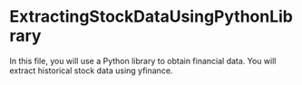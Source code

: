 # ExtractingStockDataUsingPythonLibrary
In this file, you will use a Python library to obtain financial data. You will extract historical stock data using yfinance. 
